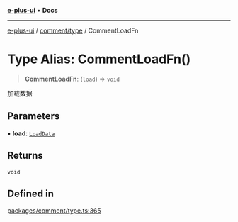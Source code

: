 [**e-plus-ui**](../../../README.md) • **Docs**

***

[e-plus-ui](../../../modules.md) / [comment/type](../README.md) / CommentLoadFn

# Type Alias: CommentLoadFn()

> **CommentLoadFn**: (`load`) => `void`

加载数据

## Parameters

• **load**: [`LoadData`](LoadData.md)

## Returns

`void`

## Defined in

[packages/comment/type.ts:365](https://github.com/c-eqian/e-plus-ui/blob/9afe3efca84f90347511649ce68bd1a732377c38/packages/comment/type.ts#L365)
